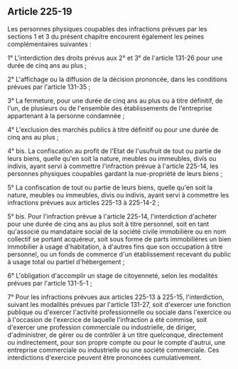 Article 225-19
----
Les personnes physiques coupables des infractions prévues par les sections 1 et
3 du présent chapitre encourent également les peines complémentaires suivantes :

1° L'interdiction des droits prévus aux 2° et 3° de l'article 131-26 pour une
durée de cinq ans au plus ;

2° L'affichage ou la diffusion de la décision prononcée, dans les conditions
prévues par l'article 131-35 ;

3° La fermeture, pour une durée de cinq ans au plus ou à titre définitif, de
l'un, de plusieurs ou de l'ensemble des établissements de l'entreprise
appartenant à la personne condamnée ;

4° L'exclusion des marchés publics à titre définitif ou pour une durée de cinq
ans au plus ;

4° bis. La confiscation au profit de l'Etat de l'usufruit de tout ou partie de
leurs biens, quelle qu'en soit la nature, meubles ou immeubles, divis ou
indivis, ayant servi à commettre l'infraction prévue à l'article 225-14, les
personnes physiques coupables gardant la nue-propriété de leurs biens ;

5° La confiscation de tout ou partie de leurs biens, quelle qu'en soit la
nature, meubles ou immeubles, divis ou indivis, ayant servi à commettre les
infractions prévues aux articles 225-13 à 225-14-2 ;

5° bis. Pour l'infraction prévue à l'article 225-14, l'interdiction d'acheter
pour une durée de cinq ans au plus soit à titre personnel, soit en tant
qu'associé ou mandataire social de la société civile immobilière ou en nom
collectif se portant acquéreur, soit sous forme de parts immobilières un bien
immobilier à usage d'habitation, à d'autres fins que son occupation à titre
personnel, ou un fonds de commerce d'un établissement recevant du public à usage
total ou partiel d'hébergement ;

6° L'obligation d'accomplir un stage de citoyenneté, selon les modalités prévues
par l'article 131-5-1 ;

7° Pour les infractions prévues aux articles 225-13 à 225-15, l'interdiction,
suivant les modalités prévues par l'article 131-27, soit d'exercer une fonction
publique ou d'exercer l'activité professionnelle ou sociale dans l'exercice ou à
l'occasion de l'exercice de laquelle l'infraction a été commise, soit d'exercer
une profession commerciale ou industrielle, de diriger, d'administrer, de gérer
ou de contrôler à un titre quelconque, directement ou indirectement, pour son
propre compte ou pour le compte d'autrui, une entreprise commerciale ou
industrielle ou une société commerciale. Ces interdictions d'exercice peuvent
être prononcées cumulativement.

